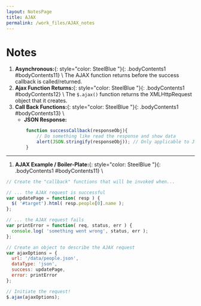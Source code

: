 ```yaml
---
layout: NotesPage
title: AJAX
permalink: /work_files/AJAX_notes
---
```


# Notes

1. **Asynchronous:**{: style="color: SteelBlue  "}{: .bodyContents1 #bodyContents11} \\
    The AJAX function returns before the success callback is called/returned.
2. **Ajax Function Returns:**{: style="color: SteelBlue  "}{: .bodyContents1 #bodyContents12} \\
    The `$.ajax()` function returns the XMLHttpRequest object that it creates.
3. **Call Back Functions:**{: style="color: SteelBlue  "}{: .bodyContents1 #bodyContents13} \\
    * **JSON Response:**
    ```javascript
        function successCallback(responseObj){
            // Do something like read the response and show data
            alert(JSON.stringify(responseObj)); // Only applicable to JSON response
        }
    ```
***


1. **AJAX Example / Boiler-Plate:**{: style="color: SteelBlue  "}{: .bodyContents1 #bodyContents11} \\
```javascript
// Create the "callback" functions that will be invoked when...

// ... the AJAX request is successful
var updatePage = function( resp ) {
  $( '#target').html( resp.people[0].name );
};

// ... the AJAX request fails
var printError = function( req, status, err ) {
  console.log( 'something went wrong', status, err );
};

// Create an object to describe the AJAX request
var ajaxOptions = {
  url: '/data/people.json',
  dataType: 'json',
  success: updatePage,
  error: printError
};

// Initiate the request!
$.ajax(ajaxOptions);
```